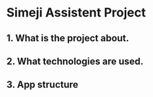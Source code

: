 # Simeji Assistent Project

## 1. What is the project about.
## 2. What technologies are used.
## 3. App structure
